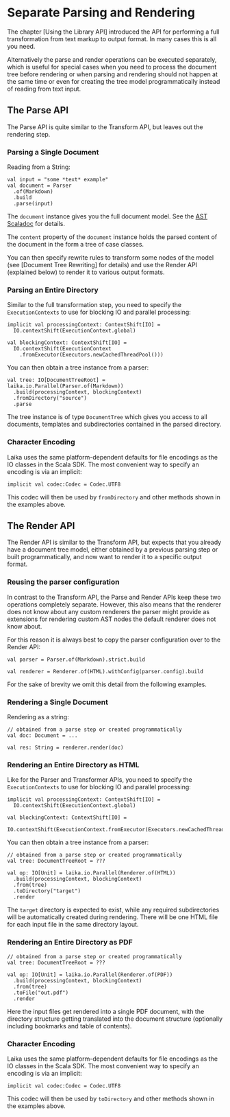
Separate Parsing and Rendering
==============================

The chapter [Using the Library API] introduced the API
for performing a full transformation from text markup to
output format. In many cases this is all you need.

Alternatively the parse and render operations can be executed
separately, which is useful for special cases when you need to 
process the document tree before rendering or when parsing 
and rendering should not happen at the same time or even for
creating the tree model programmatically instead of reading
from text input.


The Parse API
-------------

The Parse API is quite similar to the Transform API, but leaves
out the rendering step.


### Parsing a Single Document

Reading from a String:

    val input = "some *text* example"    
    val document = Parser
      .of(Markdown)
      .build
      .parse(input)

The `document` instance gives you the full document model. See
the [AST Scaladoc][ast-scaladoc] for details.

The `content` property of the `document` instance holds
the parsed content of the document in the form a tree 
of case classes.

You can then specify rewrite
rules to transform some nodes of the model (see [Document Tree Rewriting] for 
details) and use the Render API (explained below) to render
it to various output formats.


### Parsing an Entire Directory

Similar to the full transformation step, you need to specify the `ExecutionContexts`
to use for blocking IO and parallel processing:

    implicit val processingContext: ContextShift[IO] = 
      IO.contextShift(ExecutionContext.global)
      
    val blockingContext: ContextShift[IO] = 
      IO.contextShift(ExecutionContext
        .fromExecutor(Executors.newCachedThreadPool()))

You can then obtain a tree instance from a parser:

    val tree: IO[DocumentTreeRoot] = laika.io.Parallel(Parser.of(Markdown))
      .build(processingContext, blockingContext)
      .fromDirectory("source")
      .parse

The tree instance is of type `DocumentTree` which gives you access
to all documents, templates and subdirectories contained in the
parsed directory.



### Character Encoding

Laika uses the same platform-dependent defaults for file encodings as the
IO classes in the Scala SDK. The most convenient way to specify an encoding
is via an implicit:

    implicit val codec:Codec = Codec.UTF8

This codec will then be used by `fromDirectory` and other methods 
shown in the examples above.


[ast-scaladoc]: ../api/laika/ast/
    

The Render API
--------------

The Render API is similar to the Transform API, but expects
that you already have a document tree model, either obtained
by a previous parsing step or built programmatically, and now
want to render it to a specific output format.


### Reusing the parser configuration

In contrast to the Transform API, the Parse and Render APIs keep these
two operations completely separate. However, this also means that the
renderer does not know about any custom renderers the parser might 
provide as extensions for rendering custom AST nodes the default renderer
does not know about.

For this reason it is always best to copy the parser configuration over
to the Render API:

    val parser = Parser.of(Markdown).strict.build
    
    val renderer = Renderer.of(HTML).withConfig(parser.config).build

For the sake of brevity we omit this detail from the following examples.


### Rendering a Single Document

Rendering as a string:

    // obtained from a parse step or created programmatically
    val doc: Document = ... 
    
    val res: String = renderer.render(doc)


### Rendering an Entire Directory as HTML

Like for the Parser and Transformer APIs, you need to specify the `ExecutionContexts`
to use for blocking IO and parallel processing:

    implicit val processingContext: ContextShift[IO] = 
      IO.contextShift(ExecutionContext.global)
      
    val blockingContext: ContextShift[IO] = 
      IO.contextShift(ExecutionContext.fromExecutor(Executors.newCachedThreadPool()))

You can then obtain a tree instance from a parser:

    // obtained from a parse step or created programmatically
    val tree: DocumentTreeRoot = ???
        
    val op: IO[Unit] = laika.io.Parallel(Renderer.of(HTML))
      .build(processingContext, blockingContext)
      .from(tree)
      .toDirectory("target")
      .render

The `target` directory is expected to exist, while any required
subdirectories will be automatically created during rendering. There
will be one HTML file for each input file in the same directory layout.


### Rendering an Entire Directory as PDF

    // obtained from a parse step or created programmatically
    val tree: DocumentTreeRoot = ???
        
    val op: IO[Unit] = laika.io.Parallel(Renderer.of(PDF))
      .build(processingContext, blockingContext)
      .from(tree)
      .toFile("out.pdf")
      .render    

Here the input files get rendered into a single PDF document, with
the directory structure getting translated into the document structure
(optionally including bookmarks and table of contents).


### Character Encoding

Laika uses the same platform-dependent defaults for file encodings as the
IO classes in the Scala SDK. The most convenient way to specify an encoding
is via an implicit:

    implicit val codec:Codec = Codec.UTF8

This codec will then be used by `toDirectory` and other methods 
shown in the examples above.

